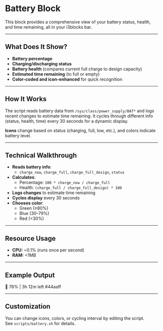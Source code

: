 # Battery Block

This block provides a comprehensive view of your battery status, health, and time remaining, all in your i3blocks bar.

---

## What Does It Show?

- **Battery percentage**
- **Charging/discharging status**
- **Battery health** (compares current full charge to design capacity)
- **Estimated time remaining** (to full or empty)
- **Color-coded and icon-enhanced** for quick recognition

---

## How It Works

The script reads battery data from `/sys/class/power_supply/BAT*` and logs recent changes to estimate time remaining. It cycles through different info (status, health, time) every 30 seconds for a dynamic display.

**Icons** change based on status (charging, full, low, etc.), and colors indicate battery level.

---

## Technical Walkthrough

- **Reads battery info**:  
  - `charge_now`, `charge_full`, `charge_full_design`, `status`
- **Calculates**:  
  - Percentage: `100 * charge_now / charge_full`
  - Health: `(charge_full / charge_full_design) * 100`
- **Logs changes** to estimate time remaining
- **Cycles display** every 30 seconds
- **Chooses color**:  
  - Green (≥80%)  
  - Blue (30–79%)  
  - Red (<30%)

---

## Resource Usage

- **CPU:** ~0.1% (runs once per second)
- **RAM:** <1MB

---

## Example Output
🔋 78% | 3h 12m left #44aaff


---

## Customization

You can change icons, colors, or cycling interval by editing the script.  
See `scripts/battery.sh` for details.